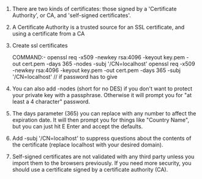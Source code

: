 1. There are two kinds of certificates: those signed by a 'Certificate Authority', or CA, and 'self-signed certificates'. 
2. A Certificate Authority is a trusted source for an SSL certificate, and using a certificate from a CA 

3. Create ssl certificates 

    COMMAND:- openssl req -x509 -newkey rsa:4096 -keyout key.pem -out cert.pem -days 365 -nodes -subj '/CN=localhost'
        openssl req -x509 -newkey rsa:4096 -keyout key.pem -out cert.pem -days 365 -subj '/CN=localhost' // if password has to give 

4. You can also add -nodes (short for no DES) if you don't want to protect your private key with a passphrase. Otherwise it will prompt you for "at least a 4 character" password.

5. The days parameter (365) you can replace with any number to affect the expiration date. It will then prompt you for things like "Country Name", but you can just hit E       Enter and accept the defaults.

6. Add -subj '/CN=localhost' to suppress questions about the contents of the certificate (replace localhost with your desired domain).

7. Self-signed certificates are not validated with any third party unless you import them to the browsers previously. 
    If you need more security, you should use a certificate signed by a certificate authority (CA).

